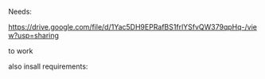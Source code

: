 Needs:

https://drive.google.com/file/d/1Yac5DH9EPRafBS1frlYSfvQW379qpHq-/view?usp=sharing

to work


also insall requirements:


